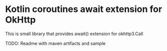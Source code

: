 # Kotlin coroutines await extension for OkHttp

This is small library that provides await() extension for okhttp3.Call

TODO: Readme with maven artifacts and sample 